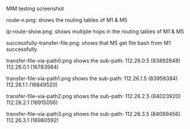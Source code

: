 MIM testing screenshot

route-n.png: shows the routing tables of M1 & M5

ip-route-show.png: shows multiple hops in the routing tables of M1 & M5

successfully-transfer-file.png: shows that M5 get file bash from M1 successfully

transfer-file-via-path0.png shows the sub-path: 112.26.0.5 (83892848)	112.26.0.1 (16783984)

transfer-file-via-path1.png shows the sub-path: 112.26.1.5 (83958384)	112.26.1.1 (16849520)

transfer-file-via-path2.png shows the sub-path: 112.26.2.5 (84023920)	112.26.2.1 (16915056)

transfer-file-via-path3.png shows the sub-path: 112.26.3.5 (84089456)	112.26.3.1 (16980592)

